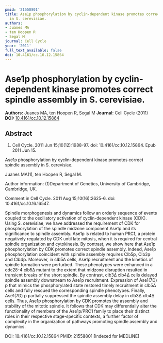 ```yaml
---
pmid: '21558801'
title: Ase1p phosphorylation by cyclin-dependent kinase promotes correct spindle assembly
  in S. cerevisiae.
authors:
- Juanes MA
- ten Hoopen R
- Segal M
journal: Cell Cycle
year: '2011'
full_text_available: false
doi: 10.4161/cc.10.12.15864
---
```


# Ase1p phosphorylation by cyclin-dependent kinase promotes correct spindle assembly in S. cerevisiae.
**Authors:** Juanes MA, ten Hoopen R, Segal M
**Journal:** Cell Cycle (2011)
**DOI:** [10.4161/cc.10.12.15864](https://doi.org/10.4161/cc.10.12.15864)

## Abstract

1. Cell Cycle. 2011 Jun 15;10(12):1988-97. doi: 10.4161/cc.10.12.15864. Epub 2011
 Jun 15.

Ase1p phosphorylation by cyclin-dependent kinase promotes correct spindle 
assembly in S. cerevisiae.

Juanes MA(1), ten Hoopen R, Segal M.

Author information:
(1)Department of Genetics, University of Cambridge, Cambridge, UK.

Comment in
    Cell Cycle. 2011 Aug 15;10(16):2625-6. doi: 10.4161/cc.10.16.16547.

Spindle morphogenesis and dynamics follow an orderly sequence of events coupled 
to the oscillatory activation of cyclin-dependent kinase (CDK). Using S. 
cerevisiae, we have addressed the requirement of CDK for phosphorylation of the 
spindle midzone component Ase1p and its significance to spindle assembly. Ase1p 
is related to human PRC1, a protein negatively regulated by CDK until late 
mitosis, when it is required for central spindle organization and cytokinesis. 
By contrast, we show here that Ase1p phosphorylation by CDK promotes correct 
spindle assembly. Indeed, Ase1p phosphorylation coincident with spindle assembly 
requires Clb5p, Clb3p and Clb4p. Moreover, in clb5Δ cells, Ase1p recruitment and 
the kinetics of spindle formation were perturbed. These phenotypes were enhanced 
in a cdc28-4 clb5Δ mutant to the extent that midzone disruption resulted in 
transient breaks of the short spindle. By contrast, clb3Δ clb4Δ cells delayed 
spindle assembly downstream to Ase1p recruitment. Expression of Ase1(7D) p that 
mimics the phosphorylated state restored timely recruitment in clb5Δ cells and 
fully rescued the corresponding spindle phenotypes. Finally, Ase1(7D) p 
partially suppressed the spindle assembly delay in clb3Δ clb4Δ cells. Thus, 
Ase1p phosphorylation by CDK promotes the assembly and stability of the mitotic 
spindle. It follows that CDK may differentially alter the functionality of 
members of the Ase1p/PRC1 family to place their distinct roles in their 
respective stage-specific contexts, a further factor of complexity in the 
organization of pathways promoting spindle assembly and dynamics.

DOI: 10.4161/cc.10.12.15864
PMID: 21558801 [Indexed for MEDLINE]

